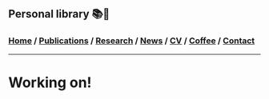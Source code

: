 
## Personal library 📚🌌

###  [Home](/index) / [Publications](/publications) / [Research](/research) / [News](/news) / [CV](/brief_cv) / [Coffee](/coffee) / [Contact](/contact)

---

# Working on!
